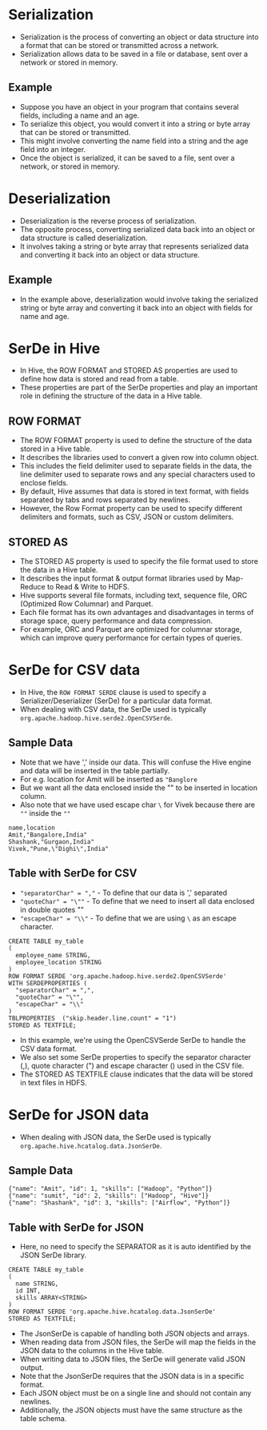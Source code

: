 # Serialization
- Serialization is the process of converting an object or data structure into a format that can be stored or transmitted across a network.
- Serialization allows data to be saved in a file or database, sent over a network or stored in memory. 

## Example
- Suppose you have an object in your program that contains several fields, including a name and an age. 
- To serialize this object, you would convert it into a string or byte array that can be stored or transmitted. 
- This might involve converting the name field into a string and the age field into an integer. 
- Once the object is serialized, it can be saved to a file, sent over a network, or stored in memory.

# Deserialization
- Deserialization is the reverse process of serialization. 
- The opposite process, converting serialized data back into an object or data structure is called deserialization.
- It involves taking a string or byte array that represents serialized data and converting it back into an object or data structure. 

## Example
- In the example above, deserialization would involve taking the serialized string or byte array and converting it back into an object with fields for name and age.

# SerDe in Hive
- In Hive, the ROW FORMAT and STORED AS properties are used to define how data is stored and read from a table. 
- These properties are part of the SerDe properties and play an important role in defining the structure of the data in a Hive table.

## ROW FORMAT
- The ROW FORMAT property is used to define the structure of the data stored in a Hive table. 
- It describes the libraries used to convert a given row into column object.
- This includes the field delimiter used to separate fields in the data, the line delimiter used to separate rows and any special characters used to enclose fields. 
- By default, Hive assumes that data is stored in text format, with fields separated by tabs and rows separated by newlines. 
- However, the Row Format property can be used to specify different delimiters and formats, such as CSV, JSON or custom delimiters.

## STORED AS
- The STORED AS property is used to specify the file format used to store the data in a Hive table. 
- It describes the input format & output format libraries used by Map-Reduce to Read & Write to HDFS.
- Hive supports several file formats, including text, sequence file, ORC (Optimized Row Columnar) and Parquet. 
- Each file format has its own advantages and disadvantages in terms of storage space, query performance and data compression. 
- For example, ORC and Parquet are optimized for columnar storage, which can improve query performance for certain types of queries.


# SerDe for CSV data
- In Hive, the ```ROW FORMAT SERDE``` clause is used to specify a Serializer/Deserializer (SerDe) for a particular data format.
-  When dealing with CSV data, the SerDe used is typically ```org.apache.hadoop.hive.serde2.OpenCSVSerde```.

## Sample Data
- Note that we have ',' inside our data. This will confuse the Hive engine and data will be inserted in the table partially.
- For e.g. location for Amit will be inserted as ```"Banglore```
- But we want all the data enclosed inside the "" to be inserted in location column.
- Also note that we have used escape char ```\``` for Vivek because there are ```""``` inside the ```""``` 
```
name,location
Amit,"Bangalore,India"
Shashank,"Gurgaon,India"
Vivek,"Pune,\"Dighi\",India"
```

## Table with SerDe for CSV
- ```"separatorChar" = ","``` - To define that our data is ',' separated
- ```"quoteChar" = "\""``` - To define that we need to insert all data enclosed in double quotes ""  
- ```"escapeChar" = "\\"``` - To define that we are using ```\``` as an escape character. 
```
CREATE TABLE my_table
(
  employee_name STRING,
  employee_location STRING
)
ROW FORMAT SERDE 'org.apache.hadoop.hive.serde2.OpenCSVSerde'
WITH SERDEPROPERTIES (
  "separatorChar" = ",",
  "quoteChar" = "\"",
  "escapeChar" = "\\"
)
TBLPROPERTIES  ("skip.header.line.count" = "1")
STORED AS TEXTFILE;
```
- In this example, we're using the OpenCSVSerde SerDe to handle the CSV data format. 
- We also set some SerDe properties to specify the separator character (,), quote character (") and escape character (\) used in the CSV file.
- The STORED AS TEXTFILE clause indicates that the data will be stored in text files in HDFS.

# SerDe for JSON data
- When dealing with JSON data, the SerDe used is typically ```org.apache.hive.hcatalog.data.JsonSerDe```.

## Sample Data
```
{"name": "Amit", "id": 1, "skills": ["Hadoop", "Python"]}
{"name": "sumit", "id": 2, "skills": ["Hadoop", "Hive"]}
{"name": "Shashank", "id": 3, "skills": ["Airflow", "Python"]}
```

## Table with SerDe for JSON
- Here, no need to specify the SEPARATOR as it is auto identified by the JSON SerDe library.
```
CREATE TABLE my_table 
(
  name STRING,
  id INT,
  skills ARRAY<STRING>
)
ROW FORMAT SERDE 'org.apache.hive.hcatalog.data.JsonSerDe'
STORED AS TEXTFILE;
```

- The JsonSerDe is capable of handling both JSON objects and arrays. 
- When reading data from JSON files, the SerDe will map the fields in the JSON data to the columns in the Hive table. 
- When writing data to JSON files, the SerDe will generate valid JSON output.
- Note that the JsonSerDe requires that the JSON data is in a specific format. 
- Each JSON object must be on a single line and should not contain any newlines. 
- Additionally, the JSON objects must have the same structure as the table schema.
